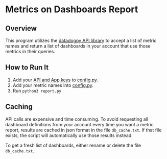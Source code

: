 # Metrics on Dashboards Report

## Overview

This program utilizes the [datadogpy API library](https://github.com/DataDog/datadogpy) to accept a list of metric names and return a list of dashboards in your account that use those metrics in their queries.


## How to Run It

1. Add your [API and App keys](https://docs.datadoghq.com/api/latest/authentication/) to [config.py](config.py).
2. Add your metric names into [config.py](config.py).
3. Run `python3 report.py`


## Caching

API calls are expensive and time consuming. To avoid requesting all dashboard definitions from your account every time you want a metric report, results are cached in json format in the file `db_cache.txt`. If that file exists, the script will automatically use those results instead.

To get a fresh list of dashboards, either rename or delete the file `db_cache.txt`.
